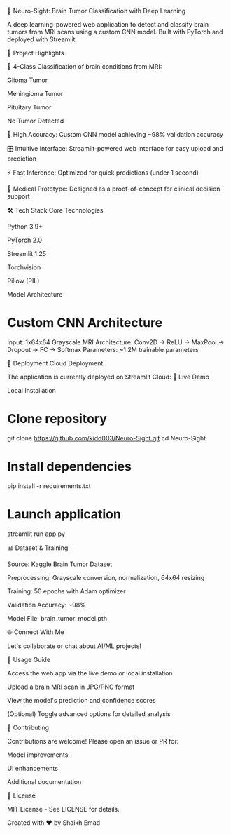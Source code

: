 🧠 Neuro-Sight: Brain Tumor Classification with Deep Learning

A deep learning-powered web application to detect and classify brain tumors from MRI scans using a custom CNN model. Built with PyTorch and deployed with Streamlit.

📌 Project Highlights

🧠 4-Class Classification of brain conditions from MRI:

Glioma Tumor

Meningioma Tumor

Pituitary Tumor

No Tumor Detected

🎯 High Accuracy: Custom CNN model achieving ~98% validation accuracy

🎛️ Intuitive Interface: Streamlit-powered web interface for easy upload and prediction

⚡ Fast Inference: Optimized for quick predictions (under 1 second)

🏥 Medical Prototype: Designed as a proof-of-concept for clinical decision support

🛠 Tech Stack
Core Technologies

Python 3.9+

PyTorch 2.0

Streamlit 1.25

Torchvision

Pillow (PIL)

Model Architecture
# Custom CNN Architecture
Input: 1x64x64 Grayscale MRI
Architecture: Conv2D → ReLU → MaxPool → Dropout → FC → Softmax
Parameters: ~1.2M trainable parameters

🚀 Deployment
Cloud Deployment

The application is currently deployed on Streamlit Cloud:
🔗 Live Demo

Local Installation
# Clone repository
git clone https://github.com/kidd003/Neuro-Sight.git
cd Neuro-Sight

# Install dependencies
pip install -r requirements.txt

# Launch application
streamlit run app.py

📊 Dataset & Training

Source: Kaggle Brain Tumor Dataset

Preprocessing: Grayscale conversion, normalization, 64x64 resizing

Training: 50 epochs with Adam optimizer

Validation Accuracy: ~98%

Model File: brain_tumor_model.pth

🌐 Connect With Me

Let's collaborate or chat about AI/ML projects!






📝 Usage Guide

Access the web app via the live demo
 or local installation

Upload a brain MRI scan in JPG/PNG format

View the model's prediction and confidence scores

(Optional) Toggle advanced options for detailed analysis

🤝 Contributing

Contributions are welcome! Please open an issue or PR for:

Model improvements

UI enhancements

Additional documentation

📜 License

MIT License - See LICENSE
 for details.

Created with ❤️ by Shaikh Emad
